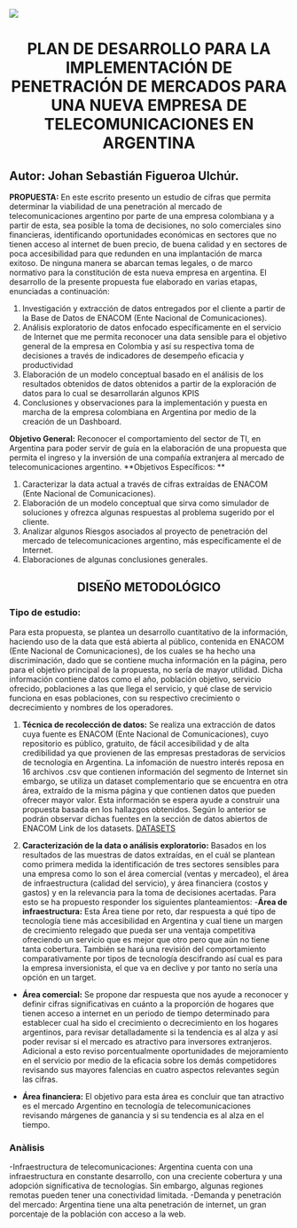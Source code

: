 ![](https://imagizer.imageshack.com/img923/1593/Yw0c6j.png)

#  <h1 align=center> PLAN DE DESARROLLO PARA LA IMPLEMENTACIÓN DE PENETRACIÓN DE MERCADOS PARA UNA NUEVA EMPRESA DE TELECOMUNICACIONES EN ARGENTINA </h1>
## Autor: Johan Sebastián Figueroa Ulchúr.
**PROPUESTA:**  En este escrito presento un estudio de cifras que permita determinar la viabilidad de una penetración al mercado de telecomunicaciones argentino por parte de una empresa colombiana y a partir de esta, sea posible la toma de decisiones, no solo comerciales sino financieras, identificando oportunidades económicas en sectores que no tienen acceso al internet de buen precio, de buena calidad y en sectores de poca accesibilidad para que redunden en una implantación de marca exitoso. De ninguna manera se abarcan temas legales, o de marco normativo para la constitución de esta nueva empresa en argentina. El desarrollo de la presente propuesta fue elaborado en varias etapas, enunciadas a continuación:
1. Investigación y extracción de datos entregados por el cliente a partir de la Base de Datos de ENACOM (Ente Nacional de Comunicaciones).
2. Análisis exploratorio de datos enfocado específicamente en el servicio de Internet que me permita reconocer una data sensible para el objetivo general de la empresa en Colombia y así su respectiva toma de decisiones a través de indicadores  de desempeño eficacia y productividad
3. Elaboración de un modelo conceptual basado en el análisis de los resultados obtenidos de datos obtenidos a partir de la exploración de datos para lo cual se desarrollarán algunos KPIS
4. Conclusiones y observaciones para la implementación y puesta en marcha de la empresa colombiana en Argentina por medio de la creación de un Dashboard.

**Objetivo General:** Reconocer el comportamiento del sector de TI, en Argentina para poder servir de guía en la elaboración de una propuesta que permita el ingreso y la inversión de una compañía extranjera al mercado de telecomunicaciones argentino.
**Objetivos Específicos: **
1)	Caracterizar la data actual a través de cifras extraídas de ENACOM (Ente Nacional de Comunicaciones).
2)	Elaboración de un modelo conceptual que sirva como simulador de soluciones y ofrezca algunas respuestas al problema sugerido por el cliente.
3)	Analizar algunos Riesgos asociados al proyecto de penetración del mercado de telecomunicaciones argentino, más específicamente el de Internet.
4)	Elaboraciones de algunas conclusiones generales.
## <h2 align=center> DISEÑO METODOLÓGICO </h2>
### Tipo de estudio:
Para esta propuesta, se plantea un desarrollo cuantitativo de la información, haciendo uso de la data que está abierta al  público, contenida en ENACOM (Ente Nacional de Comunicaciones), de los cuales se ha hecho una discriminación, dado que se contiene mucha información en la página, pero para el objetivo principal de la propuesta, no sería de mayor utilidad. Dicha información contiene datos como el año, población objetivo, servicio ofrecido, poblaciones a las que llega el servicio, y qué clase de servicio funciona en esas poblaciones, con su respectivo crecimiento o decrecimiento  y nombres de los operadores.

1. **Técnica de recolección de datos:**
Se realiza una extracción de datos cuya fuente es ENACOM (Ente Nacional de Comunicaciones), cuyo repositorio es público, gratuito, de fácil accesibilidad y de alta credibilidad ya que provienen de las empresas prestadoras de servicios de tecnología en Argentina. La infomación de nuestro interés reposa en 16 archivos .csv que contienen información del segmento de Internet  sin embargo, se utiliza un dataset complementario que se encuentra en otra área, extraído de la misma página y que contienen datos que pueden ofrecer mayor valor. Esta información se espera ayude a construir una propuesta basada en los hallazgos obtenidos.
Según lo anterior se podrán observar dichas fuentes en la sección de datos abiertos de ENACOM
Link de los datasets.
[DATASETS](https://datosabiertos.enacom.gob.ar/home "DATASETS")
2)	**Caracterización de la data o análisis exploratorio:**
Basados en los resultados de las muestras de datos extraídas, en el cuál se plantean como primera medida la identificación de tres sectores sensibles para una empresa como lo son el área comercial (ventas y mercadeo), el área de infraestructura (calidad del servicio), y área financiera (costos y gastos) y en la relevancia para la toma de decisiones acertadas. Para esto se ha propuesto responder los siguientes planteamientos:
-**Área de infraestructura:** Esta Área tiene por reto, dar respuesta a qué tipo de tecnología tiene más accesibilidad en Argentina y cual tiene un margen de crecimiento relegado que pueda ser una ventaja competitiva ofreciendo un servicio que es mejor que otro pero que aún no tiene tanta cobertura. También se hará una revisión del comportamiento comparativamente por tipos de tecnología descifrando así cual es para la empresa inversionista, el que va en declive y por tanto no sería una opción en un target.

-	**Área comercial:** Se propone dar respuesta que nos ayude a reconocer y definir cifras significativas en cuánto a la proporción de hogares que tienen acceso a internet en un periodo de tiempo determinado para establecer cual ha sido el crecimiento o decrecimiento en los hogares argentinos, para revisar detalladamente si la tendencia es al alza y así poder revisar si el mercado es atractivo para inversores extranjeros. Adicional a esto reviso porcentualmente oportunidades de mejoramiento en el servicio por medio de la eficacia sobre los demás competidores revisando sus mayores falencias en cuatro aspectos relevantes según las cifras. 

-	**Área financiera:** El objetivo para esta área es concluir que tan atractivo es el mercado Argentino en tecnología de telecomunicaciones revisando márgenes de ganancia y si su tendencia es al alza en el tiempo.

### Anàlisis
-Infraestructura de telecomunicaciones: Argentina cuenta con una infraestructura en constante desarrollo, con una creciente cobertura y una adopción significativa de tecnologías. Sin embargo, algunas regiones remotas pueden tener una conectividad limitada.
-Demanda y penetración del mercado: Argentina tiene una alta penetración de internet, un gran porcentaje de la población con acceso a la web.

